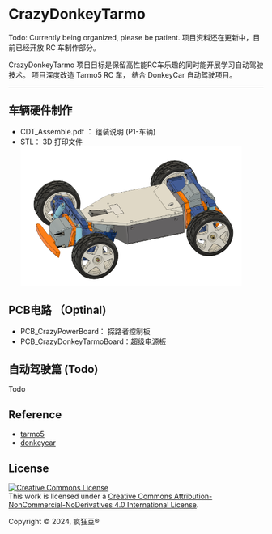 # CrazyDonkeyTarmo

Todo: Currently being organized, please be patient.
项目资料还在更新中，目前已经开放 RC 车制作部分。


CrazyDonkeyTarmo 项目目标是保留高性能RC车乐趣的同时能开展学习自动驾驶技术。
项目深度改造 Tarmo5 RC 车， 结合 DonkeyCar 自动驾驶项目。

----
## 车辆硬件制作
* CDT_Assemble.pdf ： 组装说明 (P1-车辆)
* STL： 3D 打印文件
![main_car](res/main_car.png)


## PCB电路 （Optinal)
* PCB_CrazyPowerBoard： 探路者控制板 
* PCB_CrazyDonkeyTarmoBoard：超级电源板 


## 自动驾驶篇 (Todo)
Todo



## Reference
* [tarmo5](https://www.reddit.com/r/EngineeringNS/comments/zvellk/tarmo5/)
* [donkeycar](https://www.donkeycar.com/)
  


## License

<a rel="license" href="http://creativecommons.org/licenses/by-nc-nd/4.0/"><img alt="Creative Commons License" style="border-width:0" src="https://i.creativecommons.org/l/by-nc-nd/4.0/88x31.png" /></a><br />This work is licensed under a <a rel="license" href="http://creativecommons.org/licenses/by-nc-nd/4.0/">Creative Commons Attribution-NonCommercial-NoDerivatives 4.0 International License</a>.

Copyright © 2024, 疯狂豆® 